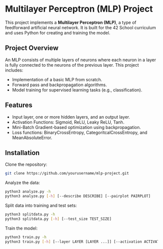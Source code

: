 # Multilayer Perceptron (MLP) Project

This project implements a **Multilayer Perceptron (MLP)**, a type of feedforward artificial neural network. It is built for the 42 School curriculum and uses Python for creating and training the model.

## Project Overview

An MLP consists of multiple layers of neurons where each neuron in a layer is fully connected to the neurons of the previous layer. This project includes:
- Implementation of a basic MLP from scratch.
- Forward pass and backpropagation algorithms.
- Model training for supervised learning tasks (e.g., classification).

## Features

- Input layer, one or more hidden layers, and an output layer.
- Activation Functions: Sigmoid, ReLU, Leaky ReLU, Tanh.
- Mini-Batch Gradient-based optimization using backpropagation.
- Loss functions: BinaryCrossEntropy, CategoritcalCrossEntropy, and MeanAbsoluteError.

## Installation

Clone the repository:
```bash
git clone https://github.com/yourusername/mlp-project.git
```
Analyze the data:
```bash
python3 analyze.py -h
python3 analyze.py [-h] [--describe DESCRIBE] [--pairplot PAIRPLOT]
```
Split data into training and test sets:
```bash
python3 splitdata.py -h
python3 splitdata.py [-h] [--test_size TEST_SIZE]
```
Train the model:
```bash
python3 train.py -h
python3 train.py [-h] [--layer LAYER [LAYER ...]] [--activation ACTIVATION] [--epochs EPOCHS] [--loss LOSS] [--batch_size BATCH_SIZE] [--learning_rate LEARNING_RATE]
```
